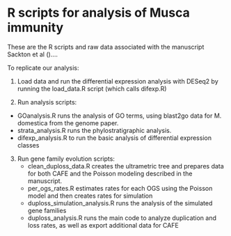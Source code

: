 R scripts for analysis of Musca immunity
==

These are the R scripts and raw data associated with the manuscript Sackton et al ()....

To replicate our analysis:

1. Load data and run the differential expression analysis with DESeq2 by running the load_data.R script (which calls difexp.R)

2. Run analysis scripts:
  - GOanalysis.R runs the analysis of GO terms, using blast2go data for M. domestica from the genome paper.
  - strata_analysis.R runs the phylostratigraphic analysis.
  - difexp_analysis.R to run the basic analysis of differential expression classes

3. Run gene family evolution scripts:
	- clean_duploss_data.R creates the ultrametric tree and prepares data for both CAFE and the Poisson modeling described in the manuscript.
	- per_ogs_rates.R estimates rates for each OGS using the Poisson model and then creates rates for simulation
	- duploss_simulation_analysis.R runs the analysis of the simulated gene families
	- duploss_analysis.R runs the main code to analyze duplication and loss rates, as well as export additional data for CAFE